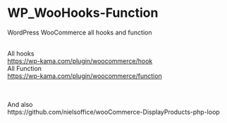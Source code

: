 # WP_WooHooks-Function
WordPress WooCommerce all hooks and function 

<br /> All hooks
<br /> https://wp-kama.com/plugin/woocommerce/hook
<br /> All Function
<br /> https://wp-kama.com/plugin/woocommerce/function

<br />
<br />And also 
<br /> https://github.com/nielsoffice/wooCommerce-DisplayProducts-php-loop
